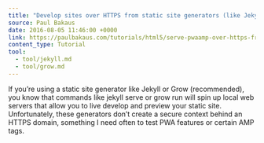 ```yaml
---
title: "Develop sites over HTTPS from static site generators (like Jekyll)"
source: Paul Bakaus
date: 2016-08-05 11:46:00 +0000
link: https://paulbakaus.com/tutorials/html5/serve-pwaamp-over-https-from-static-site-generators-like-jekyll/
content_type: Tutorial
tool:
  - tool/jekyll.md
  - tool/grow.md
---
```

If you’re using a static site generator like Jekyll or Grow (recommended), you know that commands like jekyll serve or grow run will spin up local web servers that allow you to live develop and preview your static site. Unfortunately, these generators don’t create a secure context behind an HTTPS domain, something I need often to test PWA features or certain AMP tags.
